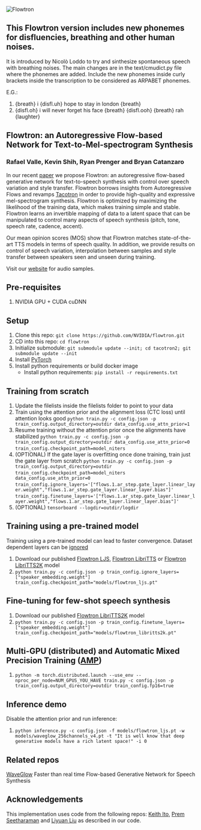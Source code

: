 ![Flowtron](https://nv-adlr.github.io/images/flowtron_logo.png "Flowtron")


## This Flowtron version includes new phonemes for disfluencies, breathing and other human noises.
It is introduced by Nicolò Loddo to try and sinthesize spontaneous speech with breathing noises.
The main changes are in the text/cmudict.py file where the phonemes are added.
Include the new phonemes inside curly brackets inside the transcription to be considered as ARPABET phonemes.

E.G.: 
1. {breath} i {disfl.uh} hope to stay in london {breath}
2. {disfl.oh} i will never forget his face {breath} {disfl.ooh} {breath} rah {laughter}

## Flowtron: an Autoregressive Flow-based Network for Text-to-Mel-spectrogram Synthesis

### Rafael Valle, Kevin Shih, Ryan Prenger and Bryan Catanzaro

In our recent [paper] we propose Flowtron: an autoregressive flow-based
generative network for text-to-speech synthesis with control over speech
variation and style transfer. Flowtron borrows insights from Autoregressive Flows and revamps
[Tacotron] in order to provide high-quality and expressive mel-spectrogram
synthesis. Flowtron is optimized by maximizing the likelihood of the training
data, which makes training simple and stable. Flowtron learns an invertible
mapping of data to a latent space that can be manipulated to control many
aspects of speech synthesis (pitch, tone, speech rate, cadence, accent).

Our mean opinion scores (MOS) show that Flowtron matches state-of-the-art TTS
models in terms of speech quality. In addition, we provide results on control of
speech variation, interpolation between samples and style transfer between
speakers seen and unseen during training.

Visit our [website] for audio samples.


## Pre-requisites
1. NVIDIA GPU + CUDA cuDNN

## Setup
1. Clone this repo: `git clone https://github.com/NVIDIA/flowtron.git`
2. CD into this repo: `cd flowtron`
3. Initialize submodule: `git submodule update --init; cd tacotron2; git submodule update --init`
4. Install [PyTorch]
5. Install python requirements or build docker image
    - Install python requirements: `pip install -r requirements.txt`

## Training from scratch
1. Update the filelists inside the filelists folder to point to your data
2. Train using the attention prior and the alignment loss (CTC loss) until attention looks good
    `python train.py -c config.json -p train_config.output_directory=outdir data_config.use_attn_prior=1`
3. Resume training without the attention prior once the alignments have stabilized
    `python train.py -c config.json -p train_config.output_directory=outdir data_config.use_attn_prior=0` 
`train_config.checkpoint_path=model_niters `
4. (OPTIONAL) If the gate layer is overfitting once done training, train just the gate layer from scratch
    `python train.py -c config.json -p train_config.output_directory=outdir` `train_config.checkpoint_path=model_niters data_config.use_attn_prior=0`
`train_config.ignore_layers='["flows.1.ar_step.gate_layer.linear_layer.weight","flows.1.ar_step.gate_layer.linear_layer.bias"]'` `train_config.finetune_layers='["flows.1.ar_step.gate_layer.linear_layer.weight","flows.1.ar_step.gate_layer.linear_layer.bias"]'`
5. (OPTIONAL) `tensorboard --logdir=outdir/logdir`

## Training using a pre-trained model
Training using a pre-trained model can lead to faster convergence.
Dataset dependent layers can be [ignored]

1. Download our published [Flowtron LJS], [Flowtron LibriTTS] or [Flowtron LibriTTS2K] model
2. `python train.py -c config.json -p train_config.ignore_layers=["speaker_embedding.weight"] train_config.checkpoint_path="models/flowtron_ljs.pt"`

## Fine-tuning for few-shot speech synthesis
1. Download our published [Flowtron LibriTTS2K] model
2. `python train.py -c config.json -p train_config.finetune_layers=["speaker_embedding.weight"] train_config.checkpoint_path="models/flowtron_libritts2k.pt"`

## Multi-GPU (distributed) and Automatic Mixed Precision Training ([AMP])
1. `python -m torch.distributed.launch --use_env --nproc_per_node=NUM_GPUS_YOU_HAVE train.py -c config.json -p train_config.output_directory=outdir train_config.fp16=true`

## Inference demo
Disable the attention prior and run inference:
1. `python inference.py -c config.json -f models/flowtron_ljs.pt -w models/waveglow_256channels_v4.pt -t "It is well know that deep generative models have a rich latent space!" -i 0`

## Related repos
[WaveGlow](https://github.com/NVIDIA/WaveGlow) Faster than real time Flow-based
Generative Network for Speech Synthesis

## Acknowledgements
This implementation uses code from the following repos: [Keith
Ito](https://github.com/keithito/tacotron/), [Prem
Seetharaman](https://github.com/pseeth/pytorch-stft) and [Liyuan Liu](https://github.com/LiyuanLucasLiu/RAdam) as described in our code.

[ignored]: https://github.com/NVIDIA/flowtron/config.json#L12
[paper]: https://arxiv.org/abs/2005.05957
[Flowtron LJS]: https://drive.google.com/open?id=1Cjd6dK_eFz6DE0PKXKgKxrzTUqzzUDW-
[Flowtron LibriTTS]: https://drive.google.com/open?id=1KhJcPawFgmfvwV7tQAOeC253rYstLrs8
[Flowtron LibriTTS2K]: https://drive.google.com/open?id=1sKTImKkU0Cmlhjc_OeUDLrOLIXvUPwnO
[WaveGlow]: https://drive.google.com/open?id=1rpK8CzAAirq9sWZhe9nlfvxMF1dRgFbF
[PyTorch]: https://github.com/pytorch/pytorch#installation
[website]: https://nv-adlr.github.io/Flowtron
[AMP]: https://github.com/NVIDIA/apex/tree/master/apex/amp
[Tacotron]: https://arxiv.org/abs/1712.05884
